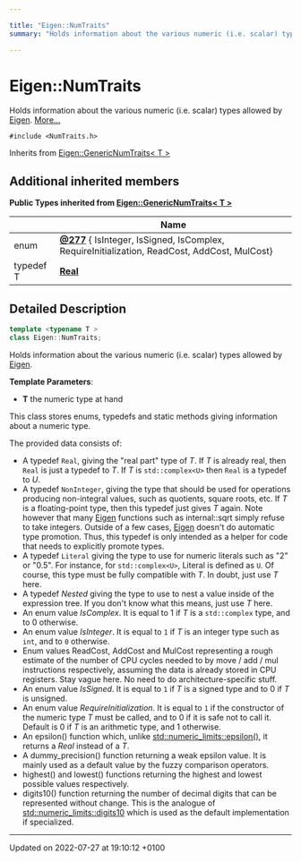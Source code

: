 ```yaml
---

title: "Eigen::NumTraits"
summary: "Holds information about the various numeric (i.e. scalar) types allowed by Eigen. "

---
```


# Eigen::NumTraits



Holds information about the various numeric (i.e. scalar) types allowed by <a href="http://example.org/namespaces/namespaceeigen/">Eigen</a>.  [More...](#detailed-description)


`#include <NumTraits.h>`

Inherits from [Eigen::GenericNumTraits< T >](http://example.org/classes/structeigen_1_1genericnumtraits/)

## Additional inherited members

**Public Types inherited from [Eigen::GenericNumTraits< T >](http://example.org/classes/structeigen_1_1genericnumtraits/)**

|                | Name           |
| -------------- | -------------- |
| enum| **[@277](http://example.org/classes/structeigen_1_1genericnumtraits/#enum-@277)** { IsInteger, IsSigned, IsComplex, RequireInitialization, ReadCost, AddCost, MulCost} |
| typedef T | **[Real](http://example.org/classes/structeigen_1_1genericnumtraits/#typedef-real)**  |


## Detailed Description

```cpp
template <typename T >
class Eigen::NumTraits;
```

Holds information about the various numeric (i.e. scalar) types allowed by <a href="http://example.org/namespaces/namespaceeigen/">Eigen</a>. 

**Template Parameters**: 

  * **T** the numeric type at hand



This class stores enums, typedefs and static methods giving information about a numeric type.

The provided data consists of: 

* A typedef <code>Real</code>, giving the "real part" type of _T_. If _T_ is already real, then <code>Real</code> is just a typedef to _T_. If _T_ is <code>std::complex&lt;U&gt;</code> then <code>Real</code> is a typedef to _U_. 
* A typedef <code>NonInteger</code>, giving the type that should be used for operations producing non-integral values, such as quotients, square roots, etc. If _T_ is a floating-point type, then this typedef just gives _T_ again. Note however that many <a href="http://example.org/namespaces/namespaceeigen/">Eigen</a> functions such as internal::sqrt simply refuse to take integers. Outside of a few cases, <a href="http://example.org/namespaces/namespaceeigen/">Eigen</a> doesn't do automatic type promotion. Thus, this typedef is only intended as a helper for code that needs to explicitly promote types. 
* A typedef <code>Literal</code> giving the type to use for numeric literals such as "2" or "0.5". For instance, for <code>std::complex&lt;U&gt;</code>, Literal is defined as <code>U</code>. Of course, this type must be fully compatible with _T_. In doubt, just use _T_ here. 
* A typedef _Nested_ giving the type to use to nest a value inside of the expression tree. If you don't know what this means, just use _T_ here. 
* An enum value _IsComplex_. It is equal to 1 if _T_ is a <code>std::complex</code> type, and to 0 otherwise. 
* An enum value _IsInteger_. It is equal to <code>1</code> if _T_ is an integer type such as <code>int</code>, and to <code>0</code> otherwise. 
* Enum values ReadCost, AddCost and MulCost representing a rough estimate of the number of CPU cycles needed to by move / add / mul instructions respectively, assuming the data is already stored in CPU registers. Stay vague here. No need to do architecture-specific stuff. 
* An enum value _IsSigned_. It is equal to <code>1</code> if _T_ is a signed type and to 0 if _T_ is unsigned. 
* An enum value _RequireInitialization_. It is equal to <code>1</code> if the constructor of the numeric type _T_ must be called, and to 0 if it is safe not to call it. Default is 0 if _T_ is an arithmetic type, and 1 otherwise. 
* An epsilon() function which, unlike <a href="http://en.cppreference.com/w/cpp/types/numeric_limits/epsilon">std::numeric_limits::epsilon()</a>, it returns a _Real_ instead of a _T_. 
* A dummy_precision() function returning a weak epsilon value. It is mainly used as a default value by the fuzzy comparison operators. 
* highest() and lowest() functions returning the highest and lowest possible values respectively. 
* digits10() function returning the number of decimal digits that can be represented without change. This is the analogue of <a href="http://en.cppreference.com/w/cpp/types/numeric_limits/digits10">std::numeric_limits<T>::digits10</a> which is used as the default implementation if specialized. 

-------------------------------

Updated on 2022-07-27 at 19:10:12 +0100